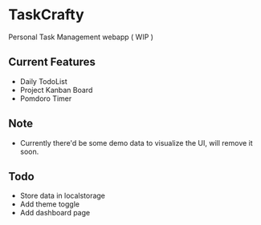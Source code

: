 # TaskCrafty
Personal Task Management webapp ( WIP )

## Current Features

- Daily TodoList
- Project Kanban Board
- Pomdoro Timer 

## Note

- Currently there'd  be some demo data to visualize the UI, will remove it soon.



## Todo 

- Store data in localstorage
- Add theme toggle
- Add dashboard page  
